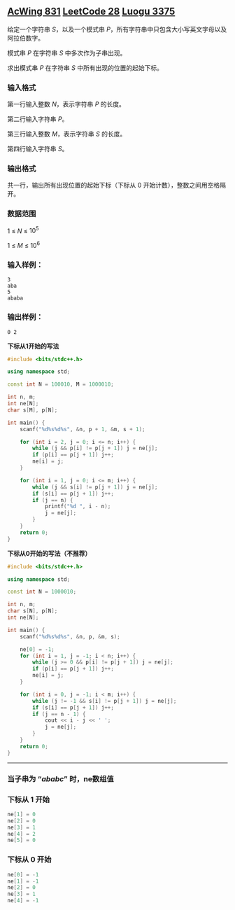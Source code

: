 ## [AcWing 831](https://www.acwing.com/problem/content/833/)          [LeetCode 28](https://leetcode.cn/problems/find-the-index-of-the-first-occurrence-in-a-string/description/)        [Luogu 3375](https://www.luogu.com.cn/problem/P3375)

给定一个字符串 $S$，以及一个模式串 $P$，所有字符串中只包含大小写英文字母以及阿拉伯数字。

模式串 $P$ 在字符串 $S$  中多次作为子串出现。

求出模式串 $P$ 在字符串 $S$ 中所有出现的位置的起始下标。

### **输入格式**

第一行输入整数 $N$，表示字符串 $P$ 的长度。

第二行输入字符串 $P$。

第三行输入整数 $M$，表示字符串 $S$ 的长度。

第四行输入字符串 $S$。

### **输出格式**

共一行，输出所有出现位置的起始下标（下标从 $0$ 开始计数），整数之间用空格隔开。

### **数据范围**

$1$ ≤ $N$ ≤ $10^5$

1 ≤ $M$ ≤ $10^6$

### **输入样例：**

```
3
aba
5
ababa
```

### **输出样例：**

```
0 2
```

**下标从1开始的写法**

```cpp
#include <bits/stdc++.h>

using namespace std;

const int N = 100010, M = 1000010;

int n, m;
int ne[N];
char s[M], p[N];

int main() {
    scanf("%d%s%d%s", &n, p + 1, &m, s + 1);

    for (int i = 2, j = 0; i <= n; i++) {
        while (j && p[i] != p[j + 1]) j = ne[j];
        if (p[i] == p[j + 1]) j++;
        ne[i] = j;
    }

    for (int i = 1, j = 0; i <= m; i++) {
        while (j && s[i] != p[j + 1]) j = ne[j];
        if (s[i] == p[j + 1]) j++;
        if (j == n) {
            printf("%d ", i - n);
            j = ne[j];
        }
    }
    return 0;
}
```

**下标从0开始的写法（不推荐）**

```cpp
#include <bits/stdc++.h>

using namespace std;

const int N = 1000010;

int n, m;
char s[N], p[N];
int ne[N];

int main() {
    scanf("%d%s%d%s", &n, p, &m, s);

    ne[0] = -1;
    for (int i = 1, j = -1; i < n; i++) {
        while (j >= 0 && p[i] != p[j + 1]) j = ne[j];
        if (p[i] == p[j + 1]) j++;
        ne[i] = j;
    }

    for (int i = 0, j = -1; i < m; i++) {
        while (j != -1 && s[i] != p[j + 1]) j = ne[j];
        if (s[i] == p[j + 1]) j++;
        if (j == n - 1) {
            cout << i - j << ' ';
            j = ne[j];
        }
    }
    return 0;
}
```

---

### **当子串为 “$ababc$” 时，ne数组值**

### 下标从 $1$ 开始

```cpp
ne[1] = 0
ne[2] = 0
ne[3] = 1
ne[4] = 2
ne[5] = 0
```

### 下标从 $0$ 开始

```cpp
ne[0] = -1
ne[1] = -1
ne[2] = 0
ne[3] = 1
ne[4] = -1
```